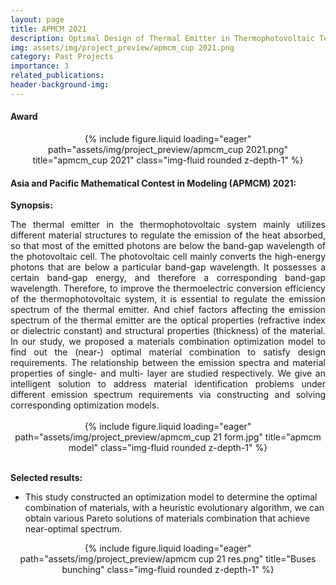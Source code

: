 ```yaml
---
layout: page
title: APMCM 2021
description: Optimal Design of Thermal Emitter in Thermophotovoltaic Technology @SZU, Shenzhen
img: assets/img/project_preview/apmcm_cup 2021.png
category: Past Projects
importance: 3
related_publications:
header-background-img:
---
```


#### **Award**
<div class="row">
    <div class="col-sm-4 mt-md-0"></div>
    <div class="col-sm-4 mt-md-0" style="text-align: center;">
        <div style="margin: auto;">
            {% include figure.liquid loading="eager" path="assets/img/project_preview/apmcm_cup 2021.png" title="apmcm_cup 2021" class="img-fluid rounded z-depth-1" %}
        </div>
    </div>
    <div class="col-sm-4 mt-md-0"></div>
</div>

#### **Asia and Pacific Mathematical Contest in Modeling (APMCM) 2021:**
**Synopsis:**
<div style="text-align: justify;">
The thermal emitter in the thermophotovoltaic system mainly utilizes different material structures to regulate the emission of the heat absorbed, so that most of the emitted photons are below the band-gap wavelength of the photovoltaic cell. The photovoltaic cell mainly converts the high-energy photons that are below a particular band-gap wavelength. It possesses a certain band-gap energy, and therefore a corresponding band-gap wavelength. Therefore, to improve the thermoelectric conversion efficiency of the thermophotovoltaic system, it is essential to regulate the emission spectrum of the thermal emitter. And chief factors affecting the emission spectrum of the thermal emitter are the optical properties (refractive index or dielectric constant) and structural properties (thickness) of the material. In our study, we proposed a materials combination optimization model to find out the (near-) optimal material combination to satisfy design requirements. The relationship between the emission spectra and material properties of single- and multi- layer are studied respectively. We give an intelligent solution to address material identification problems under different emission spectrum requirements via constructing and solving corresponding optimization models.
</div>
<br>
<div class="row">
    <div class="col-sm-1 mt-md-0"></div>
    <div class="col-sm-10 mt-md-0" style="text-align: center;">
        <div style="margin: auto;">
            {% include figure.liquid loading="eager" path="assets/img/project_preview/apmcm_cup 21 form.jpg" title="apmcm model" class="img-fluid rounded z-depth-1" %}
        </div>
    </div>
    <div class="col-sm-1 mt-md-0"></div>
</div>
<br>

**Selected results:**
- This study constructed an optimization model to determine the optimal combination of materials, with a heuristic evolutionary algorithm, we can obtain various Pareto solutions of materials combination that achieve near-optimal spectrum.
<div class="row">
    <div class="col-sm-2 mt-md-0"></div>
    <div class="col-sm-8 mt-md-0" style="text-align: center;">
        <div style="margin: auto;">
            {% include figure.liquid loading="eager" path="assets/img/project_preview/apmcm cup 21 res.png" title="Buses bunching" class="img-fluid rounded z-depth-1" %}
        </div>
    </div>
    <div class="col-sm-2 mt-md-0"></div>
</div>